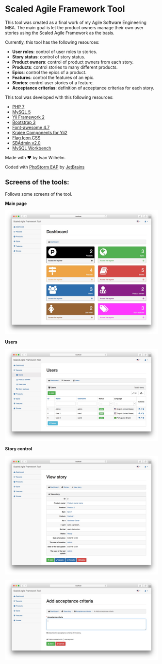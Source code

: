 Scaled Agile Framework Tool
=============================================================================

This tool was created as a final work of my Agile Software Engineering MBA.
The main goal is let the product owners manage their own user stories using the Scaled Agile Framework as the basis.

Currently, this tool has the following resources:

 - **User roles**: control of user roles to stories.
 - **Story status**: control of story status.
 - **Product owners**: control of product owners from each story.
 - **Products**: control stories to many different products.
 - **Epics**: control the epics of a product.
 - **Features**: control the features of an epic.
 - **Stories**: control user stories of a feature.
 - **Acceptance criterias**: definition of acceptance criterias for each story.
 
This tool was developed with this following resources:

 - [PHP 7](http://www.php.net)
 - [MySQL 5](http://www.mysql.com)
 - [Yii Framework 2](http://www.yiiframework.net)
 - [Bootstrap 3](http://getbootstrap.com)
 - [Font-awesome 4.7](http://fontawesome.io)
 - [Krajee Components for Yii2](http://demos.krajee.com)
 - [Flag Icon CSS](http://flag-icon-css.lip.is)
 - [SBAdmin v2.0](https://startbootstrap.com/template-overviews/sb-admin-2/)
 - [MySQL Workbench](https://www.mysql.com/products/workbench/)

Made with &hearts; by Ivan Wilhelm.

Coded with [PhpStorm EAP](https://www.jetbrains.com/phpstorm/) by [JetBrains](https://www.jetbrains.com/)

Screens of the tools:
--------------------

Follows some screens of the tool.

**Main page**

![](img/dashboard.jpg)

**Users**

![](img/users.jpg)

**Story control**

![](img/story.jpg)

![](img/acceptance_criteria.jpg)